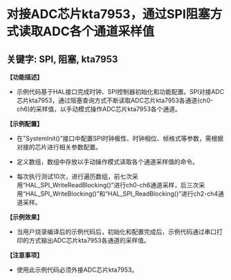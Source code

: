 # 对接ADC芯片kta7953，通过SPI阻塞方式读取ADC各个通道采样值
## 关键字: SPI, 阻塞, kta7953

**【功能描述】**
+ 示例代码基于HAL接口完成时钟、SPI控制器初始化和功能配置。SPI对接ADC芯片kta7953，通过阻塞查询方式不断读取ADC芯片kta7953各通道(ch0-ch6)的采样值，以手动模式操作ADC芯片kta7953各个通道。

**【示例配置】**
+ 在"SystemInit()”接口中配置SPI时钟极性、时钟相位、帧格式等参数，需根据对接的芯片进行相关参数配置。

+ 定义数组，数组中存放以手动操作模式读取各个通道采样值的命令。

+ 每次执行测试10次，进行遍历数组，前七次采用“HAL_SPI_WriteReadBlocking()”进行ch0-ch6通道采样，后三次采用“HAL_SPI_WriteBlocking()”和“HAL_SPI_ReadBlocking()”进行ch2-ch4通道采样。

**【示例效果】**
+ 当用户烧录编译后的示例代码后，初始化和配置完成后，示例代码通过串口打印的方式输出ADC芯片kta7953各通道的采样值。

**【注意事项】**
+ 使用此示例代码必须外接ADC芯片kta7953。
